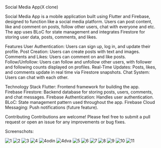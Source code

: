 Social Media App(X clone)

Social Media App is a mobile application built using Flutter and Firebase, designed to function like a social media platform. Users can post content, like and comment on posts, follow other users, chat with everyone and etc. The app uses BLoC for state management and integrates Firestore for storing user data, posts, comments, and likes.

Features
User Authentication: Users can sign up, log in, and update their profile.
Post Creation: Users can create posts with text and images.
Comments and Likes: Users can comment on and like posts.
Follow/Unfollow: Users can follow and unfollow other users, with follower and following counts displayed on profiles.
Real-Time Updates: Posts, likes, and comments update in real time via Firestore snapshots.
Chat System: Users can chat with each other.

Technology Stack
Flutter: Frontend framework for building the app.
Firebase Firestore: Backend database for storing posts, users, comments, and chat messages.
Firebase Authentication: Handles user authentication.
BLoC: State management pattern used throughout the app.
Firebase Cloud Messaging: Push notifications (future feature).

Contributing
Contributions are welcome! Please feel free to submit a pull request or open an issue for any improvements or bug fixes.

Screenschots: 

![1](https://github.com/user-attachments/assets/d961066a-43c8-4450-b652-ab5fc9c17294)
![2](https://github.com/user-attachments/assets/ab3eda37-fdf5-4d89-80ac-6106c4a5f83b)
![3](https://github.com/user-attachments/assets/1847cc6b-c0fd-445a-bfbc-ac17d27b9af8)
![4](https://github.com/user-attachments/assets/ed4597e5-2c4a-4585-8a27-9a38ed761e8f)
![4odin](https://github.com/user-attachments/assets/34cb55ec-4542-4c20-b53b-9ec94374261f)
![4dva](https://github.com/user-attachments/assets/e6530463-9ef5-42cc-b05a-f67507af8c14)
![5](https://github.com/user-attachments/assets/3805d561-fadd-49dd-8021-5fed73cc3bf7)
![6](https://github.com/user-attachments/assets/e4c4f132-d486-459e-a901-99108988941a)
![7](https://github.com/user-attachments/assets/3c5951a4-d0a3-42ae-855e-ff3618bec0c7)
![8](https://github.com/user-attachments/assets/674833d6-9aed-47d8-9f0c-36f7274f63aa)
![9](https://github.com/user-attachments/assets/8faf40fe-9f03-41e8-8a91-5cb23b7a8606)
![10](https://github.com/user-attachments/assets/81fac3cd-dc6e-4be8-8b83-93c9fd0c512e)
![11](https://github.com/user-attachments/assets/fb486a37-fa65-4fb0-862f-ca0e04b16bcd)


